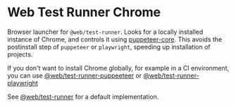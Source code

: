 # Web Test Runner Chrome

Browser launcher for `@web/test-runner`. Looks for a locally installed instance of Chrome, and controls it using [puppeteer-core](https://www.npmjs.com/package/puppeteer-core). This avoids the postinstall step of `puppeteer` or `playwright`, speeding up installation of projects.

If you don't want to install Chrome globally, for example in a CI environment, you can use [@web/test-runner-puppeeteer](https://github.com/modernweb-dev/web/tree/master/packages/test-runner-puppeteer) or [@web/test-runner-playwright](https://github.com/modernweb-dev/web/tree/master/packages/test-runner-playwright)

See [@web/test-runner](https://github.com/modernweb-dev/web/tree/master/packages/test-runner) for a default implementation.
